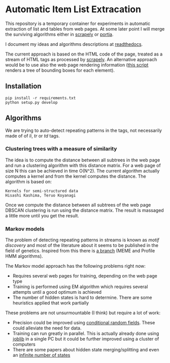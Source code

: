 # Automatic Item List Extracation

This repository is a temporary container for experiments in automatic extraction of list and tables from web pages.
At some later point I will merge the surviving algorithms either in [scrapely](https://github.com/scrapy/scrapely)
or [portia](https://github.com/scrapinghub/portia).

I document my ideas and algorithms descriptions at [readthedocs](http://aile.readthedocs.org/en/latest/).

The current approach is based on the HTML code of the page, treated as a stream of HTML tags as processed by
[scrapely](https://github.com/scrapy/scrapely). An alternative approach would be to use also the web page
rendering information ([this script](https://github.com/plafl/aile/blob/master/misc/visual.py) renders a tree
of bounding boxes for each element).

## Installation
	pip install -r requirements.txt
	python setup.py develop

## Algorithms

We are trying to auto-detect repeating patterns in the tags, not necessarily made of of *li*, *tr* or *td* tags.

### Clustering trees with a measure of similarity
The idea is to compute the distance between all subtrees in the web page and run a clustering algorithm with this distance matrix.
For a web page of size N this can be achieved in time O(N^2). The current algorithm actually computes a kernel and from the kernel
computes the distance. The algorithm is based on:

    Kernels for semi-structured data
    Hisashi Kashima, Teruo Koyanagi

Once we compute the distance between all subtrees of the web page DBSCAN clustering is run using the distance matrix.
The result is massaged a little more until you get the result.

### Markov models
The problem of detecting repeating patterns in streams is known as *motif discovery* and most of the literature about it seems
to be published in the field of genetics. Inspired from this there is [a branch](https://github.com/plafl/aile/tree/markov_model)
(MEME and Profile HMM algorithms).

The Markov model approach has the following problems right now:

- Requires several web pages for training, depending on the web page type
- Training is performed using EM algorithm which requires several attempts until a good optimum is achieved
- The number of hidden states is hard to determine. There are some heuristics applied that work partially

These problems are not unsurmountable (I think) but require a lot of work:

- Precision could be improved using [conditional random fields](https://en.wikipedia.org/wiki/Conditional_random_field).
  These could alleviate the need for data.
- Training can run greatly in parallel. This is actually already done using [joblib](https://pythonhosted.org/joblib/parallel.html)
  in a single PC but it could be further improved using a cluster of computers
- There are some papers about hidden state merging/splitting and even an
  [infinite number of states](http://machinelearning.wustl.edu/mlpapers/paper_files/nips02-AA01.pdf)
